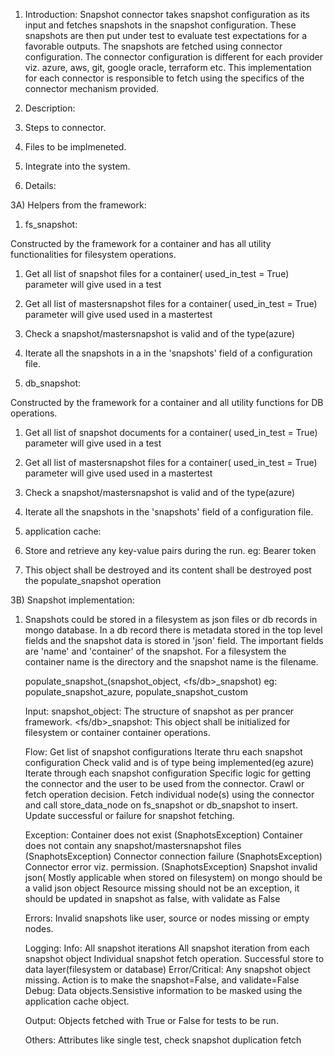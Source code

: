 
1) Introduction:
Snapshot connector takes snapshot configuration as its input and fetches snapshots in the snapshot configuration. These snapshots are then put under test to evaluate test
expectations for a favorable outputs. The snapshots are fetched using connector configuration. The connector configuration is different for each provider viz. azure, aws, git,
google oracle, terraform etc. This implementation for each connector is responsible to fetch using the specifics of the connector mechanism provided.

2) Description:
  1) Steps to connector.
  2) Files to be implmeneted.
  3) Integrate into the system.

3) Details:

3A) Helpers from the framework:

1) fs_snapshot:
    
  Constructed by the framework for a container  and has all utility functionalities for filesystem operations.

  1) Get all list of snapshot files for a container( used_in_test = True) parameter will give used in a test
  2) Get all list of mastersnapshot files for a container( used_in_test = True) parameter will give used used in a mastertest
  3) Check a snapshot/mastersnapshot is valid and of the type(azure)
  4) Iterate all the snapshots in a in the 'snapshots' field of a configuration file.

2) db_snapshot:

  Constructed by the framework for a container  and all utility functions for DB operations.

  1) Get all list of snapshot documents for a container( used_in_test = True) parameter will give used in a test
  2) Get all list of mastersnapshot files for a container( used_in_test = True) parameter will give used used in a mastertest
  3) Check a snapshot/mastersnapshot is valid and of the type(azure)
  4) Iterate all the snapshots in the 'snapshots' field of a configuration file.

3) application cache:
  1) Store and retrieve any key-value pairs during the run. eg: Bearer token
  2) This object shall be destroyed and its content shall be destroyed post the populate_snapshot operation


3B) Snapshot implementation:

1) Snapshots could be stored in a filesystem as json files or db records in mongo database. In a db record there is metadata stored in the top level fields
   and the snapshot data is stored in 'json' field. The important fields are 'name' and 'container' of the snapshot. For a filesystem the container name is the
    directory and the snapshot name is the filename. 

   populate_snapshot_<name>(snapshot_object, <fs/db>_snapshot) eg: populate_snapshot_azure, populate_snapshot_custom

   Input:
    snapshot_object: The structure of snapshot as per prancer framework.
    <fs/db>_snapshot: This object shall be initialized for filesystem or container container operations.

   Flow:
    Get list of snapshot configurations
    Iterate thru each snapshot configuration
        Check valid and is of type being implemented(eg azure)
        Iterate through each snapshot configuration
           Specific logic for getting the connector and the user to be used from the connector.
           Crawl or fetch operation decision.
           Fetch individual node(s) using the connector and call store_data_node on fs_snapshot or db_snapshot to insert.
           Update successful or failure for snapshot fetching.

   Exception:
     Container does not exist (SnaphotsException)
     Container does not contain any snapshot/mastersnapshot files (SnaphotsException)
     Connector connection failure (SnaphotsException)
     Connector error viz. permission. (SnaphotsException)
     Snapshot invalid json( Mostly applicable when stored on filesystem) on mongo should be a valid json object
     Resource missing should not be an exception, it should be updated in snapshot as false, with validate as False
 
   Errors:
     Invalid snapshots like user, source or nodes missing or empty nodes.

   Logging:
     Info:
        All snapshot iterations
        All snapshot iteration from each snapshot object
        Individual snapshot fetch operation.
        Successful store to data layer(filesystem or database)
     Error/Critical:
        Any snapshot object missing. Action is to make the snapshot=False, and validate=False
     Debug:
        Data objects.Sensistive information to be masked using the application cache object.
        
   Output:
     Objects fetched with True or False for tests to be run.


   Others:
     Attributes like single test, check snapshot duplication fetch 
